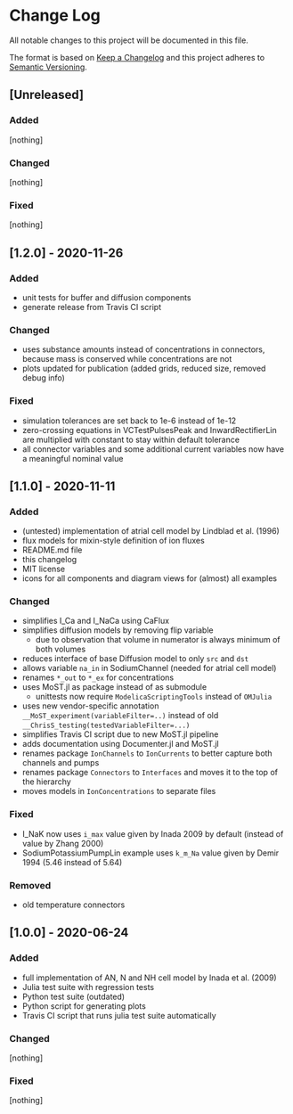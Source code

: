# Change Log

All notable changes to this project will be documented in this file.

The format is based on [Keep a Changelog](http://keepachangelog.com/)
and this project adheres to [Semantic Versioning](http://semver.org/).

## [Unreleased]

### Added

[nothing]

### Changed

[nothing]

### Fixed

[nothing]

## [1.2.0] - 2020-11-26

### Added

- unit tests for buffer and diffusion components
- generate release from Travis CI script

### Changed

- uses substance amounts instead of concentrations in connectors, because mass is conserved while concentrations are not
- plots updated for publication (added grids, reduced size, removed debug info)

### Fixed

- simulation tolerances are set back to 1e-6 instead of 1e-12
- zero-crossing equations in VCTestPulsesPeak and InwardRectifierLin are multiplied with constant to stay within default tolerance
- all connector variables and some additional current variables now have a meaningful nominal value

## [1.1.0] - 2020-11-11

### Added

* (untested) implementation of atrial cell model by Lindblad et al. (1996)
* flux models for mixin-style definition of ion fluxes
* README.md file
* this changelog
* MIT license
* icons for all components and diagram views for (almost) all examples

### Changed

* simplifies I_Ca and I_NaCa using CaFlux
* simplifies diffusion models by removing flip variable
  * due to observation that volume in numerator is always minimum of both volumes
* reduces interface of base Diffusion model to only `src` and `dst`
* allows variable `na_in` in SodiumChannel (needed for atrial cell model)
* renames `*_out` to `*_ex` for concentrations
* uses MoST.jl as package instead of as submodule
  * unittests now require `ModelicaScriptingTools` instead of `OMJulia`
* uses new vendor-specific annotation `__MoST_experiment(variableFilter=..)` instead of old `__ChrisS_testing(testedVariableFilter=...)`
* simplifies Travis CI script due to new MoST.jl pipeline
* adds documentation using Documenter.jl and MoST.jl
* renames package `IonChannels` to `IonCurrents` to better capture both channels and pumps
* renames package `Connectors` to `Interfaces` and moves it to the top of the hierarchy
* moves models in `IonConcentrations` to separate files

### Fixed

* I_NaK now uses `i_max` value given by Inada 2009 by default (instead of value by Zhang 2000)
* SodiumPotassiumPumpLin example uses `k_m_Na` value given by Demir 1994 (5.46 instead of 5.64)

### Removed

* old temperature connectors


## [1.0.0] - 2020-06-24

### Added

* full implementation of AN, N and NH cell model by Inada et al. (2009)
* Julia test suite with regression tests
* Python test suite (outdated)
* Python script for generating plots
* Travis CI script that runs julia test suite automatically

### Changed

[nothing]

### Fixed

[nothing]
